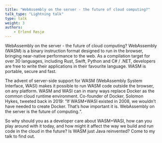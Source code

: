 ```yaml
---
title: "WebAssembly on the server - the future of cloud computing?"
talk_type: "Lightning talk"
type: talk
weight: 3
authors:
    - Erlend Røsjø
---
```

WebAssembly on the server - the future of cloud computing?
WebAssembly (WASM) is a binary instruction format designed to run in the browser, bringing near-native performance to the web. As a compilation target for over 30 languages, including Rust, Swift, Python and C# / .NET, developers are free to write their applications in their favourite language. WASM is portable, secure and fast.

The advent of server-side support for WASM (WebAssembly System Interface, WASI) makes it possible to run WASM code outside the browser, on any platform. WASM and WASI can in many ways replace Docker as the common cloud runtime environment. Co-founder of Docker, Solomon Hykes, tweeted back in 2019: “If WASM+WASI existed in 2008, we wouldn’t have needed to create Docker. That’s how important it is. WebAssembly on the server is the future of computing.“.

So why should you as a developer care about WASM+WASI, how can you play around with it today, and how might it affect the way we build and run code in the cloud in the future? Is WASM just Java reinvented? Come to my talk to find out.

